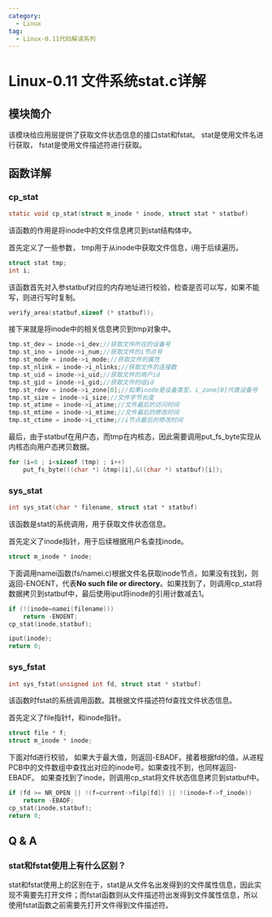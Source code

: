 ```yaml
---
category:
  - Linux
tag:
  - Linux-0.11代码解读系列
---
```


# Linux-0.11 文件系统stat.c详解

## 模块简介
该模块给应用层提供了获取文件状态信息的接口stat和fstat。 stat是使用文件名进行获取， fstat是使用文件描述符进行获取。
## 函数详解

### cp_stat
```c
static void cp_stat(struct m_inode * inode, struct stat * statbuf)
```
该函数的作用是将inode中的文件信息拷贝到stat结构体中。

首先定义了一些参数， tmp用于从inode中获取文件信息，i用于后续遍历。
```c
struct stat tmp;
int i;
```

该函数首先对入参statbuf对应的内存地址进行校验，检查是否可以写，如果不能写，则进行写时复制。
```c
verify_area(statbuf,sizeof (* statbuf));
```

接下来就是将inode中的相关信息拷贝到tmp对象中。
```c
tmp.st_dev = inode->i_dev;//获取文件所在的设备号
tmp.st_ino = inode->i_num;//获取文件的i节点号
tmp.st_mode = inode->i_mode;//获取文件的属性
tmp.st_nlink = inode->i_nlinks;//获取文件的连接数
tmp.st_uid = inode->i_uid;//获取文件的用户id
tmp.st_gid = inode->i_gid;//获取文件的组id
tmp.st_rdev = inode->i_zone[0];//如果inode是设备类型，i_zone[0]代表设备号
tmp.st_size = inode->i_size;//文件字节长度
tmp.st_atime = inode->i_atime;//文件最后的访问时间
tmp.st_mtime = inode->i_mtime;//文件最后的修改时间
tmp.st_ctime = inode->i_ctime;//i节点最后的修改时间
```

最后，由于statbuf在用户态，而tmp在内核态，因此需要调用put_fs_byte实现从内核态向用户态拷贝数据。
```c
for (i=0 ; i<sizeof (tmp) ; i++)
    put_fs_byte(((char *) &tmp)[i],&((char *) statbuf)[i]);
```

### sys_stat
```c
int sys_stat(char * filename, struct stat * statbuf)
```
该函数是stat的系统调用，用于获取文件状态信息。

首先定义了inode指针，用于后续根据用户名查找inode。
```c
struct m_inode * inode;
```
下面调用namei函数(fs/namei.c)根据文件名获取inode节点，如果没有找到，则返回-ENOENT，代表**No such file or directory**。如果找到了，则调用cp_stat将数据拷贝到statbuf中，最后使用iput将inode的引用计数减去1。
```c
if (!(inode=namei(filename)))
    return -ENOENT;
cp_stat(inode,statbuf);

iput(inode);
return 0;
```

### sys_fstat
```c
int sys_fstat(unsigned int fd, struct stat * statbuf)
```
该函数时fstat的系统调用函数。其根据文件描述符fd查找文件状态信息。

首先定义了file指针f，和inode指针。

```c
struct file * f;
struct m_inode * inode;
```

下面对fd进行校验， 如果大于最大值，则返回-EBADF。接着根据fd的值，从进程PCB中的文件数组中查找出对应的inode号。如果查找不到，也同样返回-EBADF。 如果查找到了inode，则调用cp_stat将文件状态信息拷贝到statbuf中。

```c
if (fd >= NR_OPEN || !(f=current->filp[fd]) || !(inode=f->f_inode))
    return -EBADF;
cp_stat(inode,statbuf);
return 0;
```


## Q & A
### stat和fstat使用上有什么区别？

stat和fstat使用上的区别在于，stat是从文件名出发得到的文件属性信息，因此实现不需要先打开文件；而fstat函数则从文件描述符出发得到文件属性信息，所以使用fstat函数之前需要先打开文件得到文件描述符。